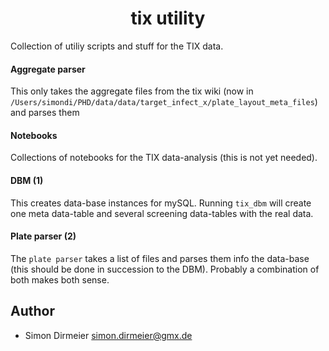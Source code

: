 <h1 align="center"> tix utility </h1>

Collection of utiliy scripts and stuff for the TIX data.

#### Aggregate parser

This only takes the aggregate files from the tix wiki (now in ``/Users/simondi/PHD/data/data/target_infect_x/plate_layout_meta_files``)
and parses them

#### Notebooks

Collections of notebooks for the TIX data-analysis (this is not yet needed).

#### DBM (1)

This creates data-base instances for mySQL. Running ```tix_dbm``` will create
one meta data-table and several screening data-tables with the real data.

#### Plate parser (2)

The ``plate parser`` takes a list of files and parses them info the data-base (this should be done in succession to the DBM).
Probably a combination of both makes both sense.

## Author

* Simon Dirmeier <a href="mailto:simon.dirmeier@gmx.de">simon.dirmeier@gmx.de</a>
